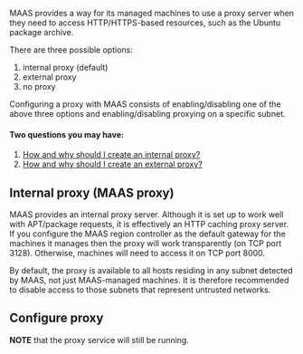 <!-- deb-2-7-cli
||2.7|2.8|2.9|
|-----:|:-----:|:-----:|:-----:|
|Snap|[CLI](/t/proxy/3030) ~ [UI](/t/proxy/3031)|[CLI](/t/proxy/3032) ~ [UI](/t/proxy/3033)|[CLI](/t/proxy/3034) ~ [UI](/t/proxy/3035)|
|Packages|CLI ~ [UI](/t/proxy/3037)|[CLI](/t/proxy/3038) ~ [UI](/t/proxy/3039)|[CLI](/t/proxy/3040) ~ [UI](/t/proxy/3041)|
 deb-2-7-cli -->

<!-- deb-2-7-ui
||2.7|2.8|2.9|
|-----:|:-----:|:-----:|:-----:|
|Snap|[CLI](/t/proxy/3030) ~ [UI](/t/proxy/3031)|[CLI](/t/proxy/3032) ~ [UI](/t/proxy/3033)|[CLI](/t/proxy/3034) ~ [UI](/t/proxy/3035)|
|Packages|[CLI](/t/proxy/3036) ~ UI|[CLI](/t/proxy/3038) ~ [UI](/t/proxy/3039)|[CLI](/t/proxy/3040) ~ [UI](/t/proxy/3041)|
 deb-2-7-ui -->

<!-- deb-2-8-cli
||2.7|2.8|2.9|
|-----:|:-----:|:-----:|:-----:|
|Snap|[CLI](/t/proxy/3030) ~ [UI](/t/proxy/3031)|[CLI](/t/proxy/3032) ~ [UI](/t/proxy/3033)|[CLI](/t/proxy/3034) ~ [UI](/t/proxy/3035)|
|Packages|[CLI](/t/proxy/3036) ~ [UI](/t/proxy/3037)|CLI ~ [UI](/t/proxy/3039)|[CLI](/t/proxy/3040) ~ [UI](/t/proxy/3041)|
 deb-2-8-cli -->

<!-- deb-2-8-ui
||2.7|2.8|2.9|
|-----:|:-----:|:-----:|:-----:|
|Snap|[CLI](/t/proxy/3030) ~ [UI](/t/proxy/3031)|[CLI](/t/proxy/3032) ~ [UI](/t/proxy/3033)|[CLI](/t/proxy/3034) ~ [UI](/t/proxy/3035)|
|Packages|[CLI](/t/proxy/3036) ~ [UI](/t/proxy/3037)|[CLI](/t/proxy/3038) ~ UI|[CLI](/t/proxy/3040) ~ [UI](/t/proxy/3041)|
 deb-2-8-ui -->

<!-- deb-2-9-cli
||2.7|2.8|2.9|
|-----:|:-----:|:-----:|:-----:|
|Snap|[CLI](/t/proxy/3030) ~ [UI](/t/proxy/3031)|[CLI](/t/proxy/3032) ~ [UI](/t/proxy/3033)|[CLI](/t/proxy/3034) ~ [UI](/t/proxy/3035)|
|Packages|[CLI](/t/proxy/3036) ~ [UI](/t/proxy/3037)|[CLI](/t/proxy/3038) ~ [UI](/t/proxy/3039)|CLI ~ [UI](/t/proxy/3041)|
 deb-2-9-cli -->

<!-- deb-2-9-ui
||2.7|2.8|2.9|
|-----:|:-----:|:-----:|:-----:|
|Snap|[CLI](/t/proxy/3030) ~ [UI](/t/proxy/3031)|[CLI](/t/proxy/3032) ~ [UI](/t/proxy/3033)|[CLI](/t/proxy/3034) ~ [UI](/t/proxy/3035)|
|Packages|[CLI](/t/proxy/3036) ~ [UI](/t/proxy/3037)|[CLI](/t/proxy/3038) ~ [UI](/t/proxy/3039)|[CLI](/t/proxy/3040) ~ UI|
 deb-2-9-ui -->

<!-- snap-2-7-cli
||2.7|2.8|2.9|
|-----:|:-----:|:-----:|:-----:|
|Snap|CLI ~ [UI](/t/proxy/3031)|[CLI](/t/proxy/3032) ~ [UI](/t/proxy/3033)|[CLI](/t/proxy/3034) ~ [UI](/t/proxy/3035)|
|Packages|[CLI](/t/proxy/3036) ~ [UI](/t/proxy/3037)|[CLI](/t/proxy/3038) ~ [UI](/t/proxy/3039)|[CLI](/t/proxy/3040) ~ [UI](/t/proxy/3041)|
 snap-2-7-cli -->

<!-- snap-2-7-ui
||2.7|2.8|2.9|
|-----:|:-----:|:-----:|:-----:|
|Snap|[CLI](/t/proxy/3030) ~ UI|[CLI](/t/proxy/3032) ~ [UI](/t/proxy/3033)|[CLI](/t/proxy/3034) ~ [UI](/t/proxy/3035)|
|Packages|[CLI](/t/proxy/3036) ~ [UI](/t/proxy/3037)|[CLI](/t/proxy/3038) ~ [UI](/t/proxy/3039)|[CLI](/t/proxy/3040) ~ [UI](/t/proxy/3041)|
 snap-2-7-ui -->

<!-- snap-2-8-cli
||2.7|2.8|2.9|
|-----:|:-----:|:-----:|:-----:|
|Snap|[CLI](/t/proxy/3030) ~ [UI](/t/proxy/3031)|CLI ~ [UI](/t/proxy/3033)|[CLI](/t/proxy/3034) ~ [UI](/t/proxy/3035)|
|Packages|[CLI](/t/proxy/3036) ~ [UI](/t/proxy/3037)|[CLI](/t/proxy/3038) ~ [UI](/t/proxy/3039)|[CLI](/t/proxy/3040) ~ [UI](/t/proxy/3041)|
 snap-2-8-cli -->

<!-- snap-2-8-ui
||2.7|2.8|2.9|
|-----:|:-----:|:-----:|:-----:|
|Snap|[CLI](/t/proxy/3030) ~ [UI](/t/proxy/3031)|[CLI](/t/proxy/3032) ~ UI|[CLI](/t/proxy/3034) ~ [UI](/t/proxy/3035)|
|Packages|[CLI](/t/proxy/3036) ~ [UI](/t/proxy/3037)|[CLI](/t/proxy/3038) ~ [UI](/t/proxy/3039)|[CLI](/t/proxy/3040) ~ [UI](/t/proxy/3041)|
 snap-2-8-ui -->

<!-- snap-2-9-cli
||2.7|2.8|2.9|
|-----:|:-----:|:-----:|:-----:|
|Snap|[CLI](/t/proxy/3030) ~ [UI](/t/proxy/3031)|[CLI](/t/proxy/3032) ~ [UI](/t/proxy/3033)|CLI ~ [UI](/t/proxy/3035)|
|Packages|[CLI](/t/proxy/3036) ~ [UI](/t/proxy/3037)|[CLI](/t/proxy/3038) ~ [UI](/t/proxy/3039)|[CLI](/t/proxy/3040) ~ [UI](/t/proxy/3041)|
 snap-2-9-cli -->

<!-- snap-2-9-ui
||2.7|2.8|2.9|
|-----:|:-----:|:-----:|:-----:|
|Snap|[CLI](/t/proxy/3030) ~ [UI](/t/proxy/3031)|[CLI](/t/proxy/3032) ~ [UI](/t/proxy/3033)|[CLI](/t/proxy/3034) ~ UI|
|Packages|[CLI](/t/proxy/3036) ~ [UI](/t/proxy/3037)|[CLI](/t/proxy/3038) ~ [UI](/t/proxy/3039)|[CLI](/t/proxy/3040) ~ [UI](/t/proxy/3041)|
 snap-2-9-ui -->

MAAS provides a way for its managed machines to use a proxy server when they need to access HTTP/HTTPS-based resources, such as the Ubuntu package archive.

There are three possible options:

1.   internal proxy (default)
2.   external proxy
3.   no proxy

Configuring a proxy with MAAS consists of enabling/disabling one of the above three options and enabling/disabling proxying on a specific subnet.

#### Two questions you may have:

1. [How and why should I create an internal proxy?](#heading--internal-proxy-maas-proxy)
2. [How and why should I create an external proxy?](#heading--configure-proxy)

<h2 id="heading--internal-proxy-maas-proxy">Internal proxy (MAAS proxy)</h2>

MAAS provides an internal proxy server. Although it is set up to work well with APT/package requests, it is effectively an HTTP caching proxy server. If you configure the MAAS region controller as the default gateway for the machines it manages then the proxy will work transparently (on TCP port 3128). Otherwise, machines will need to access it on TCP port 8000.

By default, the proxy is available to all hosts residing in any subnet detected by MAAS, not just MAAS-managed machines. It is therefore recommended to disable access to those subnets that represent untrusted networks.

<!-- deb-2-7-ui deb-2-7-cli deb-2-8-ui deb-2-8-cli deb-2-9-ui deb-2-9-cli
MAAS manages its proxy. So although the active configuration, located in file `/var/lib/maas/maas-proxy.conf`, can be inspected, it is not to be hand-edited.

You must install the proxy on the same host as the region controller (via the 'maas-proxy' package).
deb-2-7-ui deb-2-7-cli deb-2-8-ui deb-2-8-cli deb-2-9-ui deb-2-9-cli -->

<!-- snap-2-7-ui snap-2-7-cli snap-2-8-ui snap-2-8-cli snap-2-9-ui snap-2-9-cli
MAAS manages its proxy. So although the active configuration, located in file `/var/snap/maas/current/proxy`, can be inspected, it is not to be hand-edited. The proxy is automatically installed with the MAAS snap.
snap-2-7-ui snap-2-7-cli snap-2-8-ui snap-2-8-cli snap-2-9-ui snap-2-9-cli -->

<h2 id="heading--configure-proxy">Configure proxy</h2>

<!-- snap-2-7-cli snap-2-8-cli snap-2-9-cli deb-2-7-cli deb-2-8-cli deb-2-9-cli
Enabling and disabling proxying, in general, is done via a boolean option ('true' or 'false'). The following command will disable proxying completely:

``` bash
maas $PROFILE maas set-config name=enable_http_proxy value=false
```

To set an external proxy, ensure proxying is enabled (see above) and then define it:

``` bash
maas $PROFILE maas set-config name=http_proxy value=$EXTERNAL_PROXY
```

For example,

``` bash
maas $PROFILE maas set-config name=enable_http_proxy value=true
maas $PROFILE maas set-config name=http_proxy value=http://squid.example.com:3128/
```

Enabling and disabling proxying per subnet is done via a boolean option ('true' or 'false'). Here is how you can disable proxying on a per-subnet basis:

``` bash
maas $PROFILE subnet update $SUBNET_CIDR allow_proxy=false
```

For example,

``` bash
maas $PROFILE subnet update 192.168.0.0/22 allow_proxy=false
```

snap-2-7-cli snap-2-8-cli snap-2-9-cli deb-2-7-cli deb-2-8-cli deb-2-9-cli -->

<!-- snap-2-7-ui snap-2-8-ui snap-2-9-ui deb-2-7-ui deb-2-8-ui deb-2-9-ui
In the web UI, visit the 'Settings' page and select the 'Network services' tab. The 'Proxy' section is at the top. You can apply your changes by pressing the 'Save' button.

<a href="https://assets.ubuntu.com/v1/55800a33-installconfig-network-proxy__2.4_configure-proxy.png" target = "_blank"><img src="https://assets.ubuntu.com/v1/55800a33-installconfig-network-proxy__2.4_configure-proxy.png"></a>

To enable the internal proxy, ensure that the checkbox adjacent to 'MAAS Built-in' is selected. This internal proxy is the default configuration.

To enable an external proxy, activate the 'External' checkbox and use the new field that is displayed to define the proxy's URL (and port if necessary).

An upstream cache peer can be defined by enabling the 'Peer' checkbox and entering the external proxy URL into the field. With this enabled, machines will be configured to use the MAAS built-in proxy to download cached APT packages.

To prevent MAAS machines from using a proxy, enable the 'Don't use a proxy' checkbox.
snap-2-7-ui snap-2-8-ui snap-2-9-ui deb-2-7-ui deb-2-8-ui deb-2-9-ui -->

**NOTE** that the proxy service will still be running.
